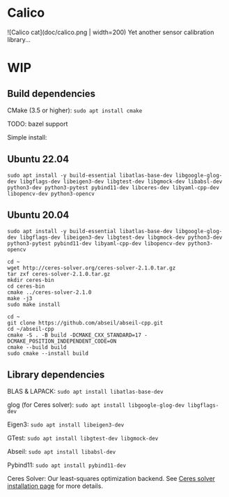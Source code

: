 # Calico
![Calico cat](doc/calico.png | width=200)
Yet another sensor calibration library...

# WIP
## Build dependencies

CMake (3.5 or higher): `sudo apt install cmake`

TODO: bazel support


Simple install:
## Ubuntu 22.04
```
sudo apt install -y build-essential libatlas-base-dev libgoogle-glog-dev libgflags-dev libeigen3-dev libgtest-dev libgmock-dev libabsl-dev python3-dev python3-pytest pybind11-dev libceres-dev libyaml-cpp-dev libopencv-dev python3-opencv
```
## Ubuntu 20.04
```
sudo apt install -y build-essential libatlas-base-dev libgoogle-glog-dev libgflags-dev libeigen3-dev libgtest-dev libgmock-dev python3-dev python3-pytest pybind11-dev libyaml-cpp-dev libopencv-dev python3-opencv
```
```
cd ~
wget http://ceres-solver.org/ceres-solver-2.1.0.tar.gz
tar zxf ceres-solver-2.1.0.tar.gz
mkdir ceres-bin
cd ceres-bin
cmake ../ceres-solver-2.1.0
make -j3
sudo make install
```
```
cd ~
git clone https://github.com/abseil/abseil-cpp.git
cd ~/abseil-cpp
cmake -S . -B build -DCMAKE_CXX_STANDARD=17 -DCMAKE_POSITION_INDEPENDENT_CODE=ON
cmake --build build
sudo cmake --install build
```
## Library dependencies

BLAS & LAPACK: `sudo apt install libatlas-base-dev` 

glog (for Ceres solver): `sudo apt install libgoogle-glog-dev libgflags-dev`

Eigen3: `sudo apt install libeigen3-dev`

GTest: `sudo apt install libgtest-dev libgmock-dev`

Abseil: `sudo apt install libabsl-dev`

Pybind11: `sudo apt install pybind11-dev`

Ceres Solver: Our least-squares optimization backend. See [Ceres solver installation page](http://ceres-solver.org/installation.html) for more details.
